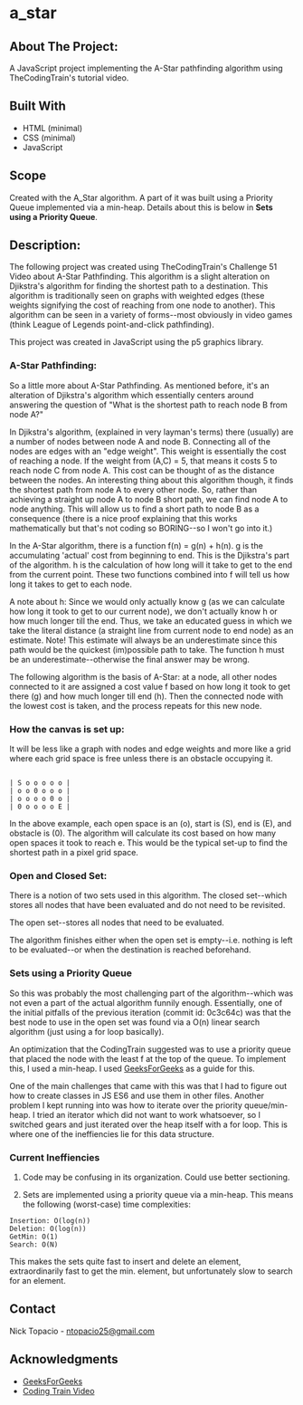 # a_star

## **About The Project:**

A JavaScript project implementing the A-Star pathfinding algorithm using TheCodingTrain's tutorial video.

## **Built With**

- HTML (minimal)
- CSS (minimal)
- JavaScript

## **Scope**

Created with the A_Star algorithm. A part of it was built using a Priority Queue implemented via a min-heap. Details about this is below in **Sets using a Priority Queue**.

## **Description:**

The following project was created using TheCodingTrain's Challenge 51 Video about A-Star Pathfinding. This algorithm is a slight alteration on Djikstra's algorithm for finding the shortest path to a destination. This algorithm is traditionally seen on graphs with weighted edges (these weights signifying the cost of reaching from one node to another). This algorithm can be seen in a variety of forms--most obviously in video games (think League of Legends point-and-click pathfinding).

This project was created in JavaScript using the p5 graphics library.

### **A-Star Pathfinding:**

So a little more about A-Star Pathfinding. As mentioned before, it's an alteration of Djikstra's algorithm which essentially centers around answering the question of "What is the shortest path to reach node B from node A?"

In Djikstra's algorithm, (explained in very layman's terms) there (usually) are a number of nodes between node A and node B. Connecting all of the nodes are edges with an "edge weight". This weight is essentially the cost of reaching a node. If the weight from (A,C) = 5, that means it costs 5 to reach node C from node A. This cost can be thought of as the distance between the nodes. An interesting thing about this algorithm though, it finds the shortest path from node A to every other node. So, rather than achieving a straight up node A to node B short path, we can find node A to node anything. This will allow us to find a short path to node B as a consequence (there is a nice proof explaining that this works mathematically but that's not coding so BORING--so I won't go into it.)

In the A-Star algorithm, there is a function f(n) = g(n) + h(n). g is the accumulating 'actual' cost from beginning to end. This is the Djikstra's part of the algorithm. h is the calculation of how long will it take to get to the end from the current point. These two functions combined into f will tell us how long it takes to get to each node.

A note about h:
Since we would only actually know g (as we can calculate how long it took to get to our current node), we don't actually know h or how much longer till the end. Thus, we take an educated guess in which we take the literal distance (a straight line from current node to end node) as an estimate. Note! This estimate will always be an underestimate since this path would be the quickest (im)possible path to take. The function h must be an underestimate--otherwise the final answer may be wrong.

The following algorithm is the basis of A-Star: at a node, all other nodes connected to it are assigned a cost value f based on how long it took to get there (g) and how much longer till end (h). Then the connected node with the lowest cost is taken, and the process repeats for this new node.

### **How the canvas is set up:**

It will be less like a graph with nodes and edge weights and more like a grid where each grid space is free unless there is an obstacle occupying it.

```

| S o o o o o |
| o o 0 o o o |
| o o o o 0 o |
| 0 o o o o E |

```

In the above example, each open space is an (o), start is (S), end is (E), and obstacle is (0). The algorithm will calculate its cost based on how many open spaces it took to reach e. This would be the typical set-up to find the shortest path in a pixel grid space.

### **Open and Closed Set:**

There is a notion of two sets used in this algorithm.
The closed set--which stores all nodes that have been evaluated and do not need to be revisited.

The open set--stores all nodes that need to be evaluated.

The algorithm finishes either when the open set is empty--i.e. nothing is left to be evaluated--or when the destination is reached beforehand.

### **Sets using a Priority Queue**

So this was probably the most challenging part of the algorithm--which was not even a part of the actual algorithm funnily enough. Essentially, one of the initial pitfalls of the previous iteration (commit id: 0c3c64c) was that the best node to use in the open set was found via a O(n) linear search algorithm (just using a for loop basically).

An optimization that the CodingTrain suggested was to use a priority queue that placed the node with the least f at the top of the queue. To implement this, I used a min-heap. I used [GeeksForGeeks](https://www.geeksforgeeks.org/priority-queue-using-binary-heap/) as a guide for this.

One of the main challenges that came with this was that I had to figure out how to create classes in JS ES6 and use them in other files. Another problem I kept running into was how to iterate over the priority queue/min-heap. I tried an iterator which did not want to work whatsoever, so I switched gears and just iterated over the heap itself with a for loop. This is where one of the ineffiencies lie for this data structure.

### **Current Ineffiencies**

1. Code may be confusing in its organization. Could use better sectioning.

2. Sets are implemented using a priority queue via a min-heap. This means the following (worst-case) time complexities:

```
Insertion: O(log(n))
Deletion: O(log(n))
GetMin: O(1)
Search: O(N)
```

This makes the sets quite fast to insert and delete an element, extraordinarily fast to get the min. element, but unfortunately slow to search for an element.

## **Contact**

Nick Topacio - ntopacio25@gmail.com

## **Acknowledgments**

- [GeeksForGeeks](https://www.geeksforgeeks.org/priority-queue-using-binary-heap/)
- [Coding Train Video](https://www.youtube.com/watch?v=aKYlikFAV4k&t=13s&ab_channel=TheCodingTrain)
